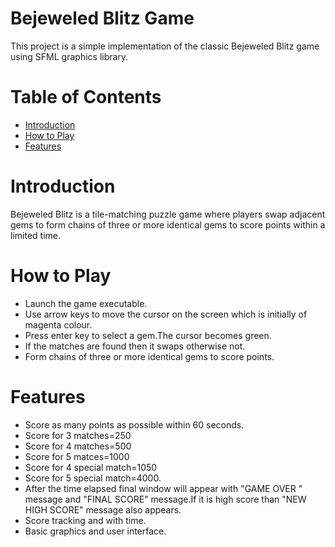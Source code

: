 # Bejeweled Blitz Game

This project is a simple implementation of the classic Bejeweled Blitz game using SFML graphics library.

# Table of Contents

- [Introduction](#introduction)
- [How to Play](#how-to-play)
- [Features](#features)

# Introduction

Bejeweled Blitz is a tile-matching puzzle game where players swap adjacent gems to form chains of three or more identical gems to score points within a limited time.

# How to Play

- Launch the game executable.
- Use arrow keys to move the cursor on the screen which is initially of magenta colour.
- Press enter key to select a gem.The cursor becomes green.
- If the matches are found then it swaps otherwise not.
- Form chains of three or more identical gems to score points.

# Features

- Score as many points as possible within 60 seconds.
- Score for 3 matches=250
- Score for 4 matches=500
- Score for 5 matces=1000
- Score for 4 special match=1050
- Score for 5 special match=4000.
- After the time elapsed final window will appear with "GAME OVER " message and "FINAL SCORE" message.If it is high score than "NEW HIGH SCORE" message also appears.
- Score tracking and with time.
- Basic graphics and user interface.
